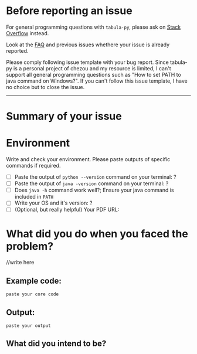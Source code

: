 # Before reporting an issue

For general programming questions with `tabula-py`, please ask on [Stack Overflow](https://stackoverflow.com/) instead.

Look at the [FAQ](https://github.com/chezou/tabula-py#faq) and previous issues whethere your issue is already reported.

Please comply following issue template with your bug report. Since tabula-py is a personal project of chezou and my resource is limited, I can't support all general programming questions such as "How to set PATH to java command on Windows?". If you can't follow this issue template, I have no choice but to close the issue.

------

# Summary of your issue

# Environment

Write and check your environment. Please paste outputs of specific commands if required.

- [ ] Paste the output of `python --version` command on your terminal: ?
- [ ] Paste the output of `java -version` command on your terminal: ?
- [ ] Does `java -h` command work well?; Ensure your java command is included in `PATH`
- [ ] Write your OS and it's version: ?
- [ ] (Optional, but really helpful) Your PDF URL:

# What did you do when you faced the problem?

//write here

## Example code:

```
paste your core code
```


## Output:

```
paste your output
```

## What did you intend to be?

